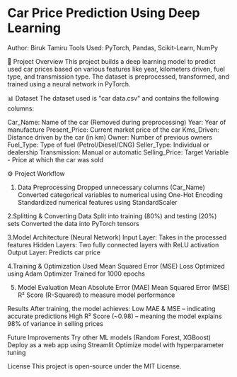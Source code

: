 # Car Price Prediction Using Deep Learning
Author: Biruk Tamiru 
Tools Used: PyTorch, Pandas, Scikit-Learn, NumPy

📌 Project Overview
This project builds a deep learning model to predict used car prices based on various features like year, kilometers driven, fuel type, and transmission type. The dataset is preprocessed, transformed, and trained using a neural network in PyTorch.

📊 Dataset
The dataset used is "car data.csv" and contains the following columns:

Car_Name: Name of the car (Removed during preprocessing)
Year: Year of manufacture
Present_Price: Current market price of the car
Kms_Driven: Distance driven by the car (in km)
Owner: Number of previous owners
Fuel_Type: Type of fuel (Petrol/Diesel/CNG)
Seller_Type: Individual or dealership
Transmission: Manual or automatic
Selling_Price: Target Variable - Price at which the car was sold


⚙️ Project Workflow

1. Data Preprocessing
Dropped unnecessary columns (Car_Name)
Converted categorical variables to numerical using One-Hot Encoding
Standardized numerical features using StandardScaler

2.Splitting & Converting Data
Split into training (80%) and testing (20%) sets
Converted the data into PyTorch tensors

3.Model Architecture (Neural Network)
Input Layer: Takes in the processed features
Hidden Layers: Two fully connected layers with ReLU activation
Output Layer: Predicts car price

4.Training & Optimization
Used Mean Squared Error (MSE) Loss
Optimized using Adam Optimizer
Trained for 1000 epochs

5. Model Evaluation
Mean Absolute Error (MAE)
Mean Squared Error (MSE)
R² Score (R-Squared) to measure model performance

Results
After training, the model achieves:
Low MAE & MSE – indicating accurate predictions
High R² Score (~0.98) – meaning the model explains 98% of variance in selling prices

Future Improvements
Try other ML models (Random Forest, XGBoost)
Deploy as a web app using Streamlit
Optimize model with hyperparameter tuning

License
This project is open-source under the MIT License.
